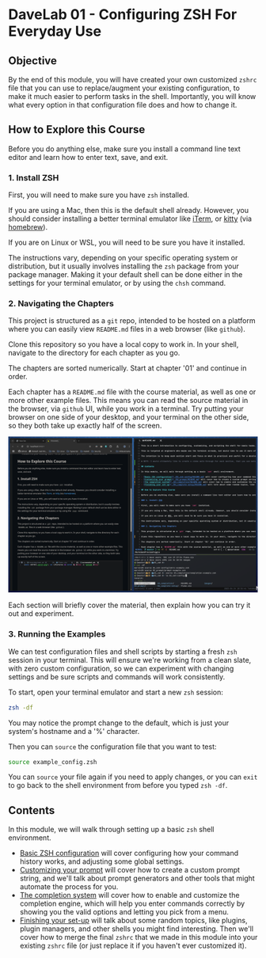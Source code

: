 # DaveLab 01 - Configuring ZSH For Everyday Use

## Objective

By the end of this module, you will have created your own customized `zshrc` file that you can use to replace/augment your existing configuration, to make it much easier to perform tasks in the shell. Importantly, you will know what every option in that configuration file does and how to change it.

## How to Explore this Course

Before you do anything else, make sure you install a command line text editor and learn how to enter text, save, and exit.

### 1. Install ZSH

First, you will need to make sure you have `zsh` installed.

If you are using a Mac, then this is the default shell already. However, you should consider installing a better terminal emulator like [iTerm](https://iterm2.com/), or [kitty](https://github.com/kovidgoyal/kitty) (via [homebrew](https://brew.sh/)).

If you are on Linux or WSL, you will need to be sure you have it installed.

The instructions vary, depending on your specific operating system or distribution, but it usually involves installing the `zsh` package from your package manager. Making it your default shell can be done either in the settings for your terminal emulator, or by using the `chsh` command.

### 2. Navigating the Chapters

This project is structured as a `git` repo, intended to be hosted on a platform where you can easily view `README.md` files in a web browser (like `github`).

Clone this repository so you have a local copy to work in. In your shell, navigate to the directory for each chapter as you go.

The chapters are sorted numerically. Start at chapter '01' and continue in order.

Each chapter has a `README.md` file with the course material, as well as one or more other example files. This means you can read the source material in the browser, via `github` UI, while you work in a terminal. Try putting your browser on one side of your desktop, and your terminal on the other side, so they both take up exactly half of the screen.

![image](./images/side-by-side.png)

Each section will briefly cover the material, then explain how you can try it out and experiment.

### 3. Running the Examples

We can test configuration files and shell scripts by starting a fresh `zsh` session in your terminal. This will ensure we're working from a clean slate, with zero custom configuration, so we can experiment with changing settings and be sure scripts and commands will work consistently.

To start, open your terminal emulator and start a new `zsh` session:

```zsh
zsh -df
```

You may notice the prompt change to the default, which is just your system's hostname and a '%' character.

Then you can `source` the configuration file that you want to test:

```zsh
source example_config.zsh
```

You can `source` your file again if you need to apply changes, or you can `exit` to go back to the shell environment from before you typed `zsh -df`.

## Contents

In this module, we will walk through setting up a basic `zsh` shell environment.

- [Basic ZSH configuration](./01_zsh-config/README.md) will cover configuring how your command history works, and adjusting some global settings.
- [Customizing your prompt](./02_prompt/README.md) will cover how to create a custom prompt string, and we'll talk about prompt generators and other tools that might automate the process for you.
- [The completion system](./03_completion/README.md) will cover how to enable and customize the completion engine, which will help you enter commands correctly by showing you the valid options and letting you pick from a menu.
- [Finishing your set-up](./04_complete-setup/README.md) will talk about some random topics, like plugins, plugin managers, and other shells you might find interesting. Then we'll cover how to merge the final `zshrc` that we made in this module into your existing `zshrc` file (or just replace it if you haven't ever customized it).
